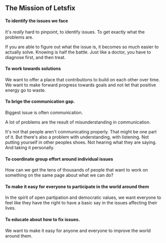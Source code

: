 ## The Mission of Letsfix


#### To identify the issues we face
It's *really* hard to pinpoint, to identify issues. To get exactly what the problems are.

If you are able to figure out what the issue is, it becomes so much easier to actually solve. Knowing is half the battle. Just like a doctor, you have to diagnose first, and then treat.

#### To work towards solutions
We want to offer a place that contributions to build on each other over time. We want to make forward progress towards goals and not let that positive energy go to waste.

#### To brige the communication gap.
Biggest issue is often communication.

A lot of problems are the result of misunderstanding in communication.

It's not that people aren't communicating properly. That might be one part of it. But there's also a problem with understanding, with listening. Not putting yourself in other peoples shoes. Not hearing what they are saying. And taking it personally.

#### To coordinate group effort around individual issues
How can we get the tens of thousands of people that want to work on something on the same page about what we can do?

#### To make it easy for everyone to participate in the world around them
In the spirit of open partipation and democratic values, we want everyone to feel like they have the right to have a basic say in the issues affecting their lives.

#### To educate about how to fix issues.
We want to make it easy for anyone and everyone to improve the world around them.
